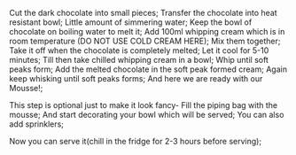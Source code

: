 Cut the dark chocolate into small pieces;
Transfer the chocolate into heat resistant bowl;
Little amount of simmering water;
Keep the bowl of chocolate on boiling water to melt it;
Add 100ml whipping cream which is in room temperature (DO NOT USE COLD CREAM HERE);
Mix them together;
Take it off when the chocolate is completely melted;
Let it cool for 5-10 minutes;
Till then take chilled whipping cream in a bowl;
Whip until soft peaks form;
Add the melted chocolate in the soft peak formed cream;
Again keep whisking until soft peaks forms;
And here we are ready with our Mousse!;

This step is optional just to make it look fancy-
Fill the piping bag with the mousse;
And start decorating your bowl which will be served;
You can also add sprinklers;

Now you can serve it(chill in the fridge for 2-3 hours before serving);




